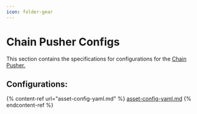 ```yaml
---
icon: folder-gear
---
```


# Chain Pusher Configs

This section contains the specifications for configurations for the [Chain Pusher.](https://github.com/Stork-Oracle/stork-external/tree/main/apps/chain_pusher)

## Configurations:

{% content-ref url="asset-config-yaml.md" %}
[asset-config-yaml.md](asset-config-yaml.md)
{% endcontent-ref %}

